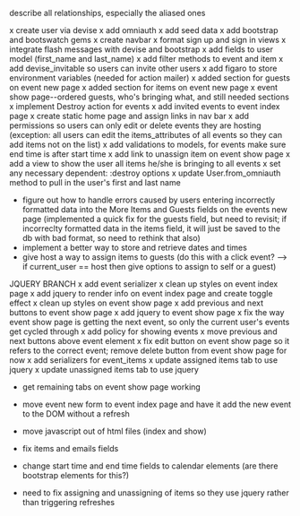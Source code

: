 describe all relationships, especially the aliased ones

x create user via devise
x add omniauth
x add seed data
x add bootstrap and bootswatch gems
x create navbar
x format sign up and sign in views
x integrate flash messages with devise and bootstrap
x add fields to user model (first_name and last_name)
x add filter methods to event and item
x add devise_invitable so users can invite other users
x add figaro to store environment variables (needed for action mailer)
x added section for guests on event new page
x added section for items on event new page
x event show page--ordered guests, who's bringing what, and still needed sections
x implement Destroy action for events
x add invited events to event index page
x create static home page and assign links in nav bar
x add permissions so users can only edit or delete events they are hosting (exception: all users can edit the items_attributes of all events so they can add items not on the list)
x add validations to models, for events make sure end time is after start time
x add link to unassign item on event show page
x add a view to show the user all items he/she is bringing to all events
x set any necessary dependent: :destroy options
x update User.from_omniauth method to pull in the user's first and last name

* figure out how to handle errors caused by users entering incorrectly formatted data into the More Items and Guests fields on the events new page (implemented a quick fix for the guests field, but need to revisit; if incorreclty formatted data in the items field, it will just be saved to the db with bad format, so need to rethink that also)
* implement a better way to store and retrieve dates and times
* give host a way to assign items to guests (do this with a click event? --> if current_user == host then give options to assign to self or a guest)

JQUERY BRANCH
x add event serializer
x clean up styles on event index page
x add jquery to render info on event index page and create toggle effect
x clean up styles on event show page
x add previous and next buttons to event show page
x add jquery to event show page
x fix the way event show page is getting the next event, so only the current user's events get cycled through
x add policy for showing events
x move previous and next buttons above event element
x fix edit button on event show page so it refers to the correct event; remove delete button from event show page for now
x add serializers for event_items
x update assigned items tab to use jquery
x update unassigned items tab to use jquery

* get remaining tabs on event show page working
* move event new form to event index page and have it add the new event to the DOM without a refresh
* move javascript out of html files (index and show)

* fix items and emails fields
* change start time and end time fields to calendar elements (are there bootstrap elements for this?)
* need to fix assigning and unassigning of items so they use jquery rather than triggering refreshes